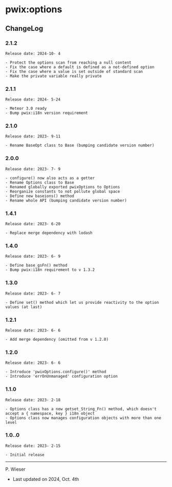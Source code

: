 # pwix:options

## ChangeLog

### 2.1.2

    Release date: 2024-10- 4

    - Protect the options scan from reaching a null content
    - Fix the case where a default is defined as a not-defined option
    - Fix the case where a value is set outside of standard scan
    - Make the private variable really private

### 2.1.1

    Release date: 2024- 5-24

    - Meteor 3.0 ready
    - Bump pwix:i18n version requirement

### 2.1.0

    Release date: 2023- 9-11

    - Rename BaseOpt class to Base (bumping candidate version number)

### 2.0.0

    Release date: 2023- 7- 9

    - configure() now also acts as a getter
    - Rename Options class to Base
    - Renamed globally exported pwixOptions to Options
    - Reorganize constants to not pollute global space
    - Define new baseions() method
    - Rename whole API (bumping candidate version number)

### 1.4.1

    Release date: 2023- 6-20

    - Replace merge dependency with lodash

### 1.4.0

    Release date: 2023- 6- 9

    - Define base_gsFn() method
    - Bump pwix:i18n requirement to v 1.3.2

### 1.3.0

    Release date: 2023- 6- 7

    - Define set() method which let us provide reactivity to the option values (at last)

### 1.2.1

    Release date: 2023- 6- 6

    - Add merge dependency (omitted from v 1.2.0)

### 1.2.0

    Release date: 2023- 6- 6

    - Introduce 'pwixOptions.configure()' method
    - Introduce 'errOnUnmanaged' configuration option

### 1.1.0

    Release date: 2023- 2-18

    - Options class has a new getset_String_Fn() method, which doesn't accept a { namespace, key } i18n object
    - Options class now manages configuration objects with more than one level

### 1.0..0

    Release date: 2023- 2-15

    - Initial release

---
P. Wieser
- Last updated on 2024, Oct. 4th
